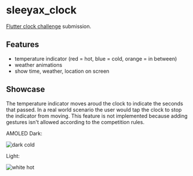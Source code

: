 # sleeyax_clock

[Flutter clock challenge](https://flutter.dev/clock) submission.

## Features
- temperature indicator (red = hot, blue = cold, orange = in between)
- weather animations
- show time, weather, location on screen

## Showcase
The temperature indicator moves aroud the clock to indicate the seconds that passed. In a real world scenario the user would tap the clock to stop the indicator from moving. This feature is not implemented because adding gestures isn't allowed according to the competition rules.

AMOLED Dark:

![dark cold](https://i.imgur.com/furRWpb.png)

Light:

![white hot](https://i.imgur.com/vLdoRhZ.png)